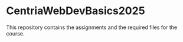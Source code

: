 # CentriaWebDevBasics2025

This repository contains the assignments and the required files for the course.
